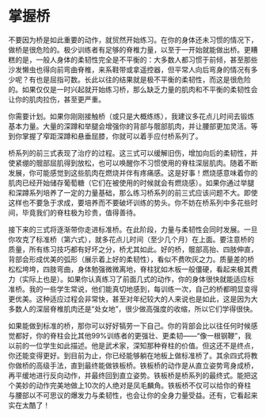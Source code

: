 # 掌握桥

不要因为桥是如此重要的动作，就贸然开始练习。在你的身体还未习惯的情况下，做桥是很危险的。极少训练者有足够的脊椎力量，以至于一开始就能做出桥。更糟糕的是，一般人身体的柔韧性完全是不平衡的：大多数人都习惯于前倾，甚至那些沙发懒虫也得向前弯曲脊椎，来系鞋带或拿遥控器，但平常人向后弯身的情况有多少呢？有也是屈指可数。长此以往的结果就是极不平衡的柔韧性，而这是很危险的。如果仅仅是一时兴起就开始练习桥，那么缺乏力量的肌肉和不平衡的柔韧性会让你的肌肉拉伤，甚至更严重。

你需要计划。如果你刚刚接触桥（或只是大概练练），我建议多花点儿时间去锻炼基本力量。大量的深蹲和举腿会增强你的背部与髋部肌肉，并让腰部更加灵活。等到你掌握了窄距深蹲和悬垂屈膝，你就可以着手应付桥系列了。

桥系列的前三式表现了治疗的过程。这三式可以缓解旧伤，增加向后的柔韧性，并使紧绷的髋部屈肌得到放松，也可以唤醒你不习惯使用的脊柱深层肌肉。随着不断发展，你可能感觉到这些肌肉在燃烧并伴有疼痛感。这是好事！燃烧感意味着你的肌肉已经开始储存葡萄糖（它们在被使用的时候就会有燃烧感）。如果你通过举腿和深蹲系列培养了一定的力量基础，那么练习桥系列的前三式应该问题不大。即使这样也不要急于求成，要培养而不要破坏训练的势头。你不妨在桥系列中多花些时间，毕竟我们的脊柱极为珍贵，值得善待。

接下来的三式将逐渐带你走进标准桥。在此阶段，力量与柔韧性会同时发展。一旦你攻克了标准桥（第六式），就多花点儿时间（至少几个月）在上面。要注意桥的质量，所有练习技巧都有好坏之分，桥尤其如此。好的桥，髋部高抬、四肢伸直，背部会形成优美的弧形（展示着上好的柔韧性），看似不费吹灰之力。质量差的桥松松垮垮，四肢弯曲，身体勉强微微离地，脊柱犹如木板一般僵硬，看起来极其费力（实际上也是）。如果你认真练习了前面几式的动作，你的身体很快就能适应标准桥。我的一些学生常说，他们能真切地感到，每训练一次，自己的桥都明显变得更优美。这种适应过程会非常快，甚至对年纪较大的人来说也是如此，这是因为大多数人的深层脊椎肌肉还是“处女地”，很少做高强度的收缩，所以它们学得很快。

如果能做到标准的桥，那你可以好好犒劳一下自己。你的背部会比以往任何时候感觉都好，你的脊柱会比其他99%训练者的更强壮、更柔韧——“像一根钢鞭”，我以前的一位学生如此描述。他是武术家，深知那种脊柱的价值。但这还不是终点，你还能变得更好。到目前为止，你已经能够躺在地板上做标准桥了。其余四式将教你做桥的高级手法，直到最终能做铁板桥。铁板桥的动作是从直立姿势弯身成桥，再平缓地进行反向动作，并最终回到直立姿势。铁板桥是桥系列的最终式。能把这个美妙的动作完美地做上10次的人绝对是凤毛麟角。铁板桥不仅可以给你的脊柱与腰部以不可思议的爆发力与柔韧性，也会让你的全身力量受益。还有，它看起来实在太酷了！
